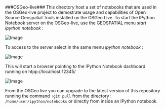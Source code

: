 ###OSGeo-live###
This directory host a set of notebooks that are used in the OSGeo-live project to demostrate usage and capabilities of Open Source Geospatial Tools installed on the OSGeo Live.
To start the IPython Notebook server on the OSGeo-live, use the GEOSPATIAL menu *start ipython notebook* :

![Image](http://download.osgeo.org/livedvd/data/ipython/screenshot/start_ipython_notebook_1024X768.png)

To access to the server select in the same menu *ipython notebook* :

![Image](http://download.osgeo.org/livedvd/data/ipython/screenshot/open_ipython_notebook_1024X768.png)

This will start a browser pointing to the IPython Notebook dashboard running on htpp://localhost:12345/

![Image](http://download.osgeo.org/livedvd/data/ipython/screenshot/IPython_Notebook_dashboard_1024X768.png)

From the OSGeo live you can upgrade to the latest version of this repository running the command ```!git pull``` from the directory : ```/home/user/ipython/notebooks``` or directly from inside an IPython notebook.

